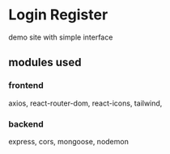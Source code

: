 # Login Register 
demo site with simple interface 

## modules used
### frontend
axios, react-router-dom, react-icons, tailwind, 

### backend
express, cors, mongoose, nodemon
